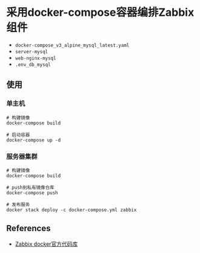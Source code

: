 # 采用docker-compose容器编排Zabbix组件

+ `docker-compose_v3_alpine_mysql_latest.yaml`
+ `server-mysql`
+ `web-nginx-mysql`
+ `.env_db_mysql`

## 使用

### 单主机

```
# 构建镜像
docker-compose build

# 启动容器
docker-compose up -d
```


### 服务器集群

```
# 构建镜像
docker-compose build

# push到私有镜像仓库
docker-compose push

# 发布服务
docker stack deploy -c docker-compose.yml zabbix
```

## References

+ [Zabbix docker官方代码库](https://github.com/zabbix/zabbix-docker)
